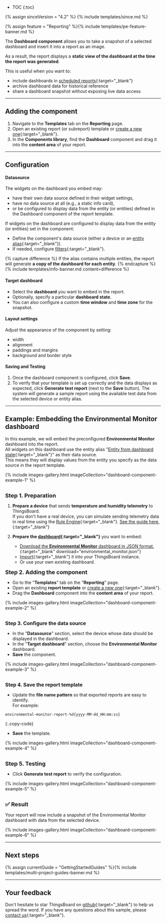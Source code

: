 * TOC
{:toc}

{% assign sinceVersion = "4.2" %}
{% include templates/since.md %}

{% assign feature = "Reporting" %}{% include templates/pe-feature-banner.md %}

The **Dashboard component** allows you to take a snapshot of a selected dashboard and insert it into a report as an image.

As a result, the report displays a **static view of the dashboard at the time the report was generated**.

This is useful when you want to:
- include dashboards in [scheduled reports](/docs/{{docsPrefix}}user-guide/reporting/scheduling-reports/){:target="_blank"}
- archive dashboard data for historical reference
- share a dashboard snapshot without exposing live data access

<hr>

## Adding the component

1. Navigate to the **Templates** tab on the **Reporting** page.<br>
2. Open an existing report (or subreport) template or [create a new one](/docs/{{docsPrefix}}user-guide/reporting/reporting-key-concepts/#how-to-create-a-report-template){:target="_blank"}.<br>
3. In the **Components library**, find the **Dashboard** component and drag it into the **content area** of your report.

<hr>

## Configuration

#### Datasource

The widgets on the dashboard you embed may:
- have their own data source defined in their widget settings,
- have no data source at all (e.g., a static info card),
- or be configured to display data from the entity (or entities) defined in the Dashboard component of the report template.

If widgets on the dashboard are configured to display data from the entity (or entities) set in the component: 
- Define the component&#39;s data source (either a device or an [entity alias](/docs/{{docsPrefix}}user-guide/ui/aliases/){:target="_blank"}).
- If needed, configure [filters](/docs/{{docsPrefix}}user-guide/widgets/#filters){:target="_blank"}.

{% capture difference %}
If the alias contains multiple entities, the report will generate <b>a copy of the dashboard for each entity</b>.
{% endcapture %}
{% include templates/info-banner.md content=difference %}

#### Target dashboard

- Select the **dashboard** you want to embed in the report.
- Optionally, specify a particular **dashboard state**.
- You can also configure a custom **time window** and **time zone** for the snapshot.

#### Layout settings

Adjust the appearance of the component by setting:
- width
- alignment
- paddings and margins
- background and border style

#### Saving and Testing

1. Once the dashboard component is configured, click **Save**.
2. To verify that your template is set up correctly and the data displays as expected, click <b>Generate test report</b> (next to the <b>Save</b> button).
   The system will generate a sample report using the available test data from the selected device or entity alias.

<hr>

## Example: Embedding the Environmental Monitor dashboard

In this example, we will embed the preconfigured <b>Environmental Monitor</b> dashboard into the report.   
All widgets on this dashboard use the entity alias "[Entity from dashboard state](/docs/{{docsPrefix}}user-guide/ui/aliases/#entity-from-dashboard-state){:target="_blank"}" as their data source.   
This means they will display values from the entity you specify as the data source in the report template.

{% include images-gallery.html imageCollection="dashboard-component-example-1" %}

<br><b><font size="4">Step 1. Preparation</font></b>

1. **Prepare a device** that sends **temperature and humidity telemetry** to ThingsBoard.   
   If you don&#39;t have a real device, you can simulate sending telemetry data in real time using the [Rule Engine](/docs/{{docsPrefix}}user-guide/rule-engine-2-0/overview/){:target="_blank"}. [See the guide here.](/docs/{{docsPrefix}}user-guide/advanced-guides-for-working-with-dashboard/advanced-dashboard-guide-lesson-3/#simulation-of-the-devices-telemetry-data){:target="_blank"}

2. **Prepare the [dashboard](/docs/{{docsPrefix}}user-guide/dashboards/){:target="_blank"}** you want to embed:
   - [Download the **Environmental Monitor** dashboard in JSON format.](/docs/pe/user-guide/reporting/resources/environmental_monitor.json){:target="_blank" download="environmental_monitor.json"}
   - [Import](/docs/{{docsPrefix}}user-guide/dashboards/#import-dashboard){:target="_blank"} it into your ThingsBoard instance.
   - Or use your own existing dashboard.

<b><font size="4">Step 2. Adding the component</font></b>

- Go to the "<b>Templates</b>" tab on the "<b>Reporting</b>" page.
- Open an existing <b>report template</b> or [create a new one](/docs/{{docsPrefix}}user-guide/reporting/reporting-key-concepts/#how-to-create-a-report-template){:target="_blank"}.
- Drag the <b>Dashboard</b> component into the <b>content area</b> of your report.

{% include images-gallery.html imageCollection="dashboard-component-example-2" %}

<br><b><font size="3">Step 3. Configure the data source</font></b>

- In the "<b>Datasource</b>" section, select the device whose data should be displayed in the dashboard. 
- In the "<b>Target dashboard</b>" section, choose the <b>Environmental Monitor</b> dashboard.
- <b>Save</b> the component.

{% include images-gallery.html imageCollection="dashboard-component-example-3" %}

<br><b><font size="3">Step 4. Save the report template</font></b>

- Update the <b>file name pattern</b> so that exported reports are easy to identify.   
  For example:

```text
environmental-monitor-report-%d{yyyy-MM-dd_HH:mm:ss}
```
{:.copy-code}

- **Save** the template.

{% include images-gallery.html imageCollection="dashboard-component-example-4" %}

<br><b><font size="4">Step 5. Testing</font></b>

- Click <b>Generate test report</b> to verify the configuration.

{% include images-gallery.html imageCollection="dashboard-component-example-5" %}

<br><b><font size="4">✅ Result</font></b>

Your report will now include a snapshot of the Environmental Monitor dashboard with data from the selected device.

{% include images-gallery.html imageCollection="dashboard-component-example-6" %}

<hr>

## Next steps

{% assign currentGuide = "GettingStartedGuides" %}{% include templates/multi-project-guides-banner.md %}

<hr>

## Your feedback

Don&#39;t hesitate to star ThingsBoard on [github](https://github.com/thingsboard/thingsboard){:target="_blank"} to help us spread the word.
If you have any questions about this sample, please [contact us](/docs/contact-us/){:target="_blank"}.